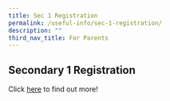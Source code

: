 ```yaml
---
title: Sec 1 Registration
permalink: /useful-info/sec-1-registration/
description: ""
third_nav_title: For Parents
---
```

## Secondary 1 Registration

Click [here](https://sites.google.com/moe.edu.sg/sec-1-registration/home) to find out more!